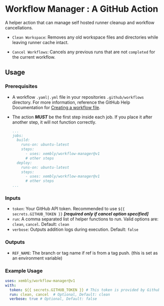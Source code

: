 # Workflow Manager : A GitHub Action

A helper action that can manage self hosted runner cleanup and workflow cancellations.

- `Clean Workspace`: Removes any old workspace files and directories while leaving runner cache intact.

- `Cancel Workflows`: Cancels any previous runs that are not `completed` for the current workflow.

## Usage

### Prerequisites
- A workflow `.yaml|.yml` file in your repositories `.github/workflows` directory. For more information, reference the GitHub Help Documentation for [Creating a workflow file](https://help.github.com/en/articles/configuring-a-workflow#creating-a-workflow-file).
- The action _**MUST**_ be the first step inside each job. If you place it after another step, it will not function correctly.

  ```yaml
  ...
  jobs:
    build:
      runs-on: ubuntu-latest
      steps:
        - uses: xembly/workflow-manager@v1
        # other steps
    deploy:
      runs-on: ubuntu-latest
      steps:
        - uses: xembly/workflow-manager@v1
        # other steps
  ...
  ```

### Inputs
- `token`: Your GitHub API token. Recommended to use `${{ secrets.GITHUB_TOKEN }}` _**[required only if cancel option specified]**_
- `run`: A comma separated list of helper functions to run. Valid options are: `clean`, `cancel`. Default: `clean`
- `verbose`: Outputs addition logs during execution. Default: `false`

### Outputs
- `REF_NAME`: The branch or tag name if ref is from a tag push. (this is set as an environment variable)

### Example Usage

```yaml
uses: xembly/workflow-manager@v1
with:
  token: ${{ secrets.GITHUB_TOKEN }} # This token is provided by Github Actions, you do not need to create your own token
  run: clean, cancel  # Optional, Default: clean
  verbose: true # Optional, Default: false
```
